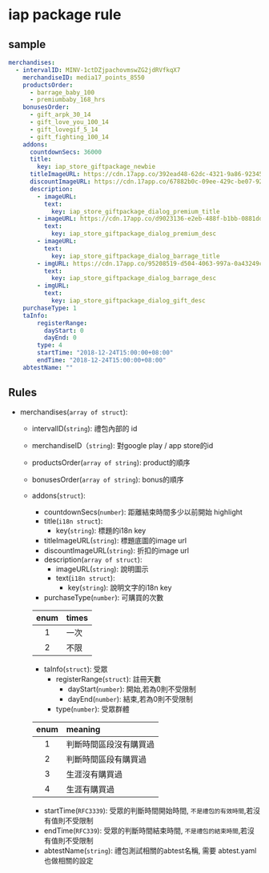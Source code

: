 # iap package rule

## sample

```yaml
merchandises:
  - intervalID: MINV-1ctDZjpachovmswZG2jdRVfkqX7
    merchandiseID: media17_points_8550
    productsOrder:
      - barrage_baby_100
      - premiumbaby_168_hrs
    bonusesOrder:
      - gift_arpk_30_14
      - gift_love_you_100_14
      - gift_lovegif_5_14
      - gift_fighting_100_14
    addons:
      countdownSecs: 36000
      title:
        key: iap_store_giftpackage_newbie
      titleImageURL: https://cdn.17app.co/392ead48-62dc-4321-9a86-923458ce19ab.png
      discountImageURL: https://cdn.17app.co/67882b0c-09ee-429c-be07-92ca3ed8fbab.png
      description:
        - imageURL:
          text:
            key: iap_store_giftpackage_dialog_premium_title
        - imageURL: https://cdn.17app.co/d9023136-e2eb-488f-b1bb-0881dd50dac7.png
          text:
            key: iap_store_giftpackage_dialog_premium_desc
        - imageURL:
          text:
            key: iap_store_giftpackage_dialog_barrage_title
        - imgURL: https://cdn.17app.co/95208519-d504-4063-997a-0a43249cca60.png
          text:
            key: iap_store_giftpackage_dialog_barrage_desc
        - imgURL:
          text:
            key: iap_store_giftpackage_dialog_gift_desc
    purchaseType: 1
    taInfo:
        registerRange:
          dayStart: 0
          dayEnd: 0
        type: 4
        startTime: "2018-12-24T15:00:00+08:00"
        endTime: "2018-12-24T15:00:00+08:00"
    abtestName: ""
```

## Rules
* merchandises(`array of struct`):
  * intervalID(`string`): 禮包內部的 id
  * merchandiseID（`string`): 對google play / app store的id
  * productsOrder(`array of string`): product的順序
  * bonusesOrder(`array of string`): bonus的順序
  * addons(`struct`):
    * countdownSecs(`number`): 距離結束時間多少以前開始 highlight
    * title(`i18n struct`):
      * key(`string`): 標題的i18n key
    * titleImageURL(`string`): 標題底圖的image url
    * discountImageURL(`string`): 折扣的image url
    * description(`array of struct`):
      * imageURL(`string`): 說明圖示
      * text(`i18n struct`):
        * key(`string`): 說明文字的i18n key
    * purchaseType(`number`): 可購買的次數

    | enum | times |
    |:------:|:-------|
    | 1    | 一次  |
    | 2    | 不限  |
    * taInfo(`struct`): 受眾
      * registerRange(`struct`): 註冊天數
        * dayStart(`number`): 開始,若為0則不受限制
        * dayEnd(`number`): 結束,若為0則不受限制
      * type(`number`): 受眾群體

    | enum | meaning |
    | :----: | :------- |
    | 1 | 判斷時間區段沒有購買過 |
    | 2 | 判斷時間區段有購買過 |
    | 3 | 生涯沒有購買過 |
    | 4 | 生涯有購買過 |
      * startTime(`RFC3339`): 受眾的判斷時間開始時間, `不是禮包的有效時間`,若沒有值則不受限制
      * endTime(`RFC339`): 受眾的判斷時間結束時間, `不是禮包的結束時間`,若沒有值則不受限制
    * abtestName(`string`): 禮包測試相關的abtest名稱, 需要 abtest.yaml也做相關的設定
